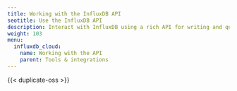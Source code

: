 ```yaml
---
title: Working with the InfluxDB API
seotitle: Use the InfluxDB API
description: Interact with InfluxDB using a rich API for writing and querying data and more.
weight: 103
menu:
  influxdb_cloud:
    name: Working with the API
    parent: Tools & integrations
---
```


{{< duplicate-oss >}}
